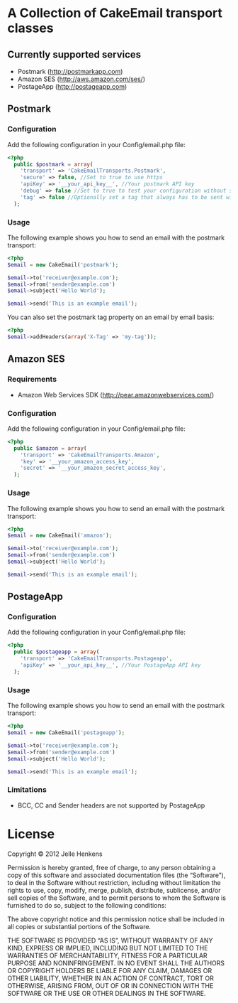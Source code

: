 # A Collection of CakeEmail transport classes #
## Currently supported services ##
 * Postmark (http://postmarkapp.com)
 * Amazon SES (http://aws.amazon.com/ses/)
 * PostageApp (http://postageapp.com)

## Postmark ##

### Configuration ###

Add the following configuration in your Config/email.php file:

```php
<?php
  public $postmark = array(
    'transport' => 'CakeEmailTransports.Postmark',
    'secure' => false, //Set to true to use https
    'apiKey' => '__your_api_key__', //Your postmark API key
    'debug' => false //Set to true to test your configuration without sending the email
    'tag' => false //Optionally set a tag that always has to be sent with every email
  );
```
### Usage ###

The following example shows you how to send an email with the postmark transport:

```php
<?php
$email = new CakeEmail('postmark');

$email->to('receiver@example.com');
$email->from('sender@example.com')
$email->subject('Hello World');

$email->send('This is an example email');
```
You can also set the postmark tag property on an email by email basis:
```php
<?php
$email->addHeaders(array('X-Tag' => 'my-tag'));
```

## Amazon SES ##

### Requirements ###

 * Amazon Web Services SDK (http://pear.amazonwebservices.com/)

### Configuration ###

Add the following configuration in your Config/email.php file:

```php
<?php
  public $amazon = array(
    'transport' => 'CakeEmailTransports.Amazon',
    'key' => '__your_amazon_access_key',
    'secret' => '__your_amazon_secret_access_key',
  );
```
### Usage ###

The following example shows you how to send an email with the postmark transport:

```php
<?php
$email = new CakeEmail('amazon');

$email->to('receiver@example.com');
$email->from('sender@example.com')
$email->subject('Hello World');

$email->send('This is an example email');
```

## PostageApp ##

### Configuration ###

Add the following configuration in your Config/email.php file:

```php
<?php
  public $postageapp = array(
    'transport' => 'CakeEmailTransports.Postageapp',
    'apiKey' => '__your_api_key__', //Your PostageApp API key
  );
```
### Usage ###

The following example shows you how to send an email with the postmark transport:

```php
<?php
$email = new CakeEmail('postageapp');

$email->to('receiver@example.com');
$email->from('sender@example.com')
$email->subject('Hello World');

$email->send('This is an example email');
```

### Limitations ###
 * BCC, CC and Sender headers are not supported by PostageApp

# License #
Copyright © 2012 Jelle Henkens

Permission is hereby granted, free of charge, to any person obtaining a copy
of this software and associated documentation files (the “Software”), to deal
in the Software without restriction, including without limitation the rights
to use, copy, modify, merge, publish, distribute, sublicense, and/or sell
copies of the Software, and to permit persons to whom the Software is
furnished to do so, subject to the following conditions:

The above copyright notice and this permission notice shall be included in
all copies or substantial portions of the Software.

THE SOFTWARE IS PROVIDED “AS IS”, WITHOUT WARRANTY OF ANY KIND, EXPRESS OR
IMPLIED, INCLUDING BUT NOT LIMITED TO THE WARRANTIES OF MERCHANTABILITY,
FITNESS FOR A PARTICULAR PURPOSE AND NONINFRINGEMENT. IN NO EVENT SHALL THE
AUTHORS OR COPYRIGHT HOLDERS BE LIABLE FOR ANY CLAIM, DAMAGES OR OTHER
LIABILITY, WHETHER IN AN ACTION OF CONTRACT, TORT OR OTHERWISE, ARISING FROM,
OUT OF OR IN CONNECTION WITH THE SOFTWARE OR THE USE OR OTHER DEALINGS IN
THE SOFTWARE.